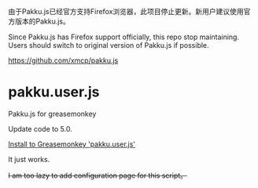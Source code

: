 由于Pakku.js已经官方支持Firefox浏览器，此项目停止更新。新用户建议使用官方版本的Pakku.js。

Since Pakku.js has Firefox support officially, this repo stop maintaining. Users should switch to original version of Pakku.js if possible.

https://github.com/xmcp/pakku.js

# pakku.user.js
Pakku.js for greasemonkey

Update code to 5.0.

[Install to Greasemonkey 'pakku.user.js'](https://greasyfork.org/en/scripts/30601-pakku-js-modified-by-fts)

It just works.

~~I am too lazy to add configuration page for this script。~~
